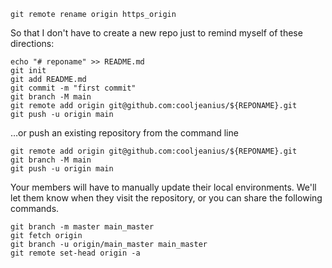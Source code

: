 ```
git remote rename origin https_origin
```
So that I don't have to create a new repo just to remind myself of these directions:
```
echo "# reponame" >> README.md
git init
git add README.md
git commit -m "first commit"
git branch -M main
git remote add origin git@github.com:cooljeanius/${REPONAME}.git
git push -u origin main
```

…or push an existing repository from the command line

```
git remote add origin git@github.com:cooljeanius/${REPONAME}.git
git branch -M main
git push -u origin main
```

Your members will have to manually update their local environments.
We'll let them know when they visit the repository, or you can share the following commands.
```
git branch -m master main_master
git fetch origin
git branch -u origin/main_master main_master
git remote set-head origin -a
```

